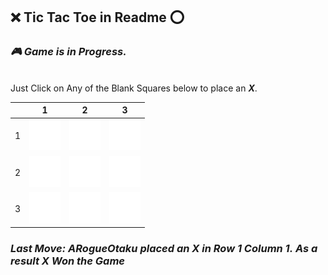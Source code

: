 ## **❌ Tic Tac Toe in Readme ⭕**
### ***🎮 Game is in Progress.*** 
\
Just Click on Any of the Blank Squares below to place an ***X***.

|   | 1 | 2 | 3 |
|---|---|---|---|
| 1 |![](https://raw.githubusercontent.com/ARogueOtaku/ARogueOtaku/master/blank.png)|![](https://raw.githubusercontent.com/ARogueOtaku/ARogueOtaku/master/blank.png)|![](https://raw.githubusercontent.com/ARogueOtaku/ARogueOtaku/master/blank.png)|
| 2 |![](https://raw.githubusercontent.com/ARogueOtaku/ARogueOtaku/master/blank.png)|![](https://raw.githubusercontent.com/ARogueOtaku/ARogueOtaku/master/blank.png)|![](https://raw.githubusercontent.com/ARogueOtaku/ARogueOtaku/master/blank.png)|
| 3 |![](https://raw.githubusercontent.com/ARogueOtaku/ARogueOtaku/master/blank.png)|![](https://raw.githubusercontent.com/ARogueOtaku/ARogueOtaku/master/blank.png)|![](https://raw.githubusercontent.com/ARogueOtaku/ARogueOtaku/master/blank.png)|

### ***Last Move:*** *ARogueOtaku placed an **X** in **Row 1 Column 1.*** *As a result **X Won the Game***

